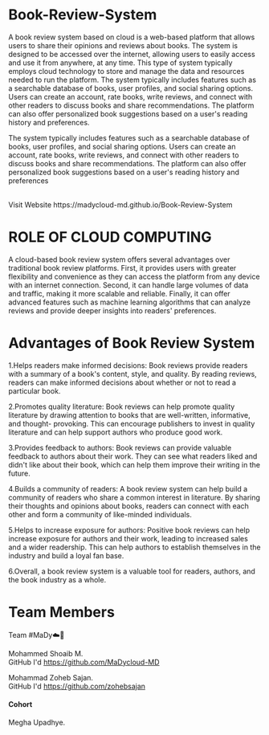 # Book-Review-System
A book review system based on cloud is a web-based platform that allows users to share their opinions and reviews about books. The system is designed to be accessed over the internet, allowing users to easily access and use it from anywhere, at any time. This type of system typically employs cloud technology to store and manage the data and resources needed to run the platform.
The system typically includes features such as a searchable database of books, user profiles, and social sharing options. Users can create an account, rate books, write reviews, and connect with other readers to discuss books and share recommendations. The platform can also offer personalized book suggestions based on a user's reading history and preferences.
<br>

The system typically includes features such as a searchable database of books, user profiles, and social sharing options. Users can create an account, rate books, write reviews, and connect with other readers to discuss books and share recommendations. The platform can also offer personalized book suggestions based on a user's reading history and preferences

<br>
Visit Website https://madycloud-md.github.io/Book-Review-System 


# ROLE OF CLOUD COMPUTING
A cloud-based book review system offers several advantages over traditional book review platforms. First, it provides users with greater flexibility and convenience as they can access the platform from any device with an internet connection. Second, it can handle large volumes of data and traffic, making it more scalable and reliable. Finally, it can offer advanced features such as machine learning algorithms that can analyze reviews and provide deeper insights into readers' preferences.


# Advantages of Book Review System

1.Helps readers make informed decisions: Book reviews provide readers with a summary of a book's content, style, and quality. By reading reviews, readers can make informed decisions about whether or not to read a particular book.
<br>

2.Promotes quality literature: Book reviews can help promote quality literature by drawing attention to books that are well-written, informative, and thought- provoking. This can encourage publishers to invest in quality literature and can help support authors who produce good work.
<br>

3.Provides feedback to authors: Book reviews can provide valuable feedback to authors about their work. They can see what readers liked and didn't like about their book, which can help them improve their writing in the future.
<br>

4.Builds a community of readers: A book review system can help build a community of readers who share a common interest in literature. By sharing their thoughts and opinions about books, readers can connect with each other and form a community of like-minded individuals.
<br>

5.Helps to increase exposure for authors: Positive book reviews can help increase exposure for authors and their work, leading to increased sales and a wider readership. This can help authors to establish themselves in the industry and build a loyal fan base.
<br>

6.Overall, a book review system is a valuable tool for readers, authors, and the book industry as a whole.





# Team Members 
Team #MaDy☁️👑
<br>

Mohammed Shoaib M.<br>
GitHub I'd https://github.com/MaDycloud-MD
<br>

Mohammad Zoheb Sajan. <br>
GitHub I'd https://github.com/zohebsajan
<br>

<h4> Cohort </h4>
Megha Upadhye.

